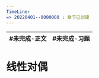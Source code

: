 ```yaml
---
TimeLine: 
=> 20220401--0000000 : 章节已创建
---
```

| #未完成-正文 | #未完成-习题 |
| ------------ | ------------ |

# 线性对偶


